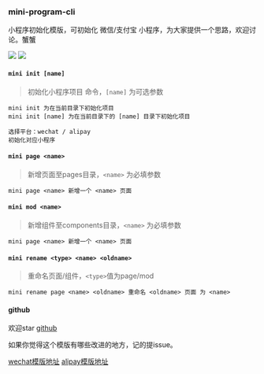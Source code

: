 ### mini-program-cli
小程序初始化模版，可初始化 微信/支付宝 小程序，为大家提供一个思路，欢迎讨论。蟹蟹

![](https://img.shields.io/npm/dt/@yunlong.syl/mini-program-cli.svg)
![](https://img.shields.io/npm/l/@yunlong.syl/mini-program-cli.svg)

#### `mini init [name]`
> 初始化小程序项目 命令，`[name]` 为可选参数

```
mini init 为在当前目录下初始化项目
mini init [name] 为在当前目录下的 [name] 目录下初始化项目

选择平台：wechat / alipay
初始化对应小程序
```

#### `mini page <name>`
> 新增页面至pages目录，`<name>` 为必填参数

```
mini page <name> 新增一个 <name> 页面 
```

#### `mini mod <name>`
> 新增组件至components目录，`<name>` 为必填参数

```
mini page <name> 新增一个 <name> 页面 
```

#### `mini rename <type> <name> <oldname>`
> 重命名页面/组件，`<type>`值为page/mod

```
mini rename page <name> <oldname> 重命名 <oldname> 页面 为 <name> 
```

#### github
欢迎star [github](https://github.com/suyunlongsy/mini-program-cli.git) 

如果你觉得这个模版有哪些改进的地方，记的提issue。

[wechat模版地址](https://github.com/suyunlongsy/wechat-mini-template.git)
[alipay模版地址](https://github.com/suyunlongsy/alipay-mini-template.git)